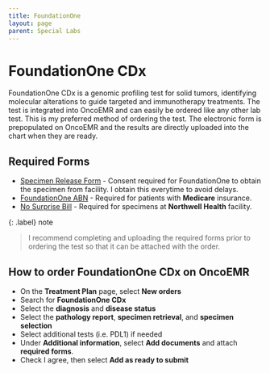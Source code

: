 ```yaml
---
title: FoundationOne
layout: page
parent: Special Labs
---
```

# FoundationOne CDx
FoundationOne CDx is a genomic profiling test for solid tumors, identifying molecular alterations to guide targeted and immunotherapy treatments. The test is integrated into OncoEMR and can easily be ordered like any other lab test. This is my preferred method of ordering the test. The electronic form is prepopulated on OncoEMR and the results are directly uploaded into the chart when they are ready. 

## Required Forms
* [Specimen Release Form](https://assets.ctfassets.net/w98cd481qyp0/7JzKC8TNALu7FWAcxsziqb/374fbe590e03b2d5decab38d05777e27/Specimen_Release_Consent_Form.pdf) - Consent required for FoundationOne to obtain the specimen from facility. I obtain this everytime to avoid delays. 
* [FoundationOne ABN](https://assets.ctfassets.net/w98cd481qyp0/2sDK3JAu6WQrGirc2OnAcr/e9a477779c3e75525c2847a36e44c722/Medicare_ABN_INTERACTIVE_ABNEnglish_01312026_508_DIGITAL.pdf) - Required for patients with **Medicare** insurance. 
* [No Surprise Bill](/assets/docs/nsb.pdf) - Required for specimens at **Northwell Health** facility.

{: .label}
note

> I recommend completing and uploading the required forms prior to ordering the test so that it can be attached with the order. 

## How to order FoundationOne CDx on OncoEMR
* On the **Treatment Plan** page, select **New orders**
* Search for **FoundationOne CDx**
* Select the **diagnosis** and **disease status**
* Select the **pathology report**, **specimen retrieval**, and **specimen selection**
* Select additional tests (i.e. PDL1) if needed
* Under **Additional information**, select **Add documents** and attach **required forms**. 
* Check I agree, then select **Add as ready to submit**
